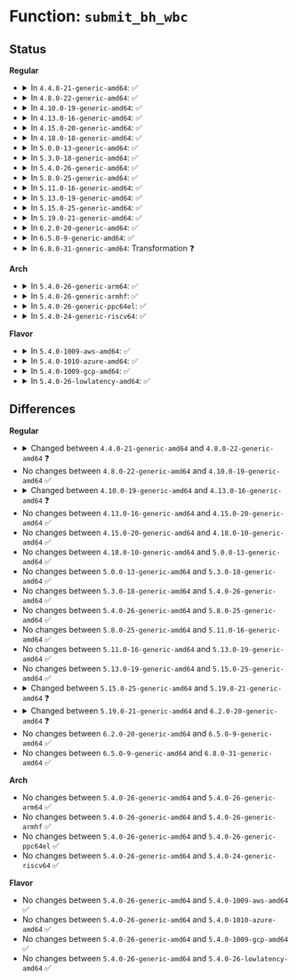 # Function: <code>submit_bh_wbc</code>

## Status
<b>Regular</b>
<ul>
<li>
<details>
<summary>In <code>4.4.0-21-generic-amd64</code>: ✅</summary>

```c
int submit_bh_wbc(int rw, struct buffer_head * bh, long unsigned int bio_flags, struct writeback_control * wbc)
```

```json
{
  "name": "submit_bh_wbc",
  "collision_type": "Unique Static",
  "inline_type": "No",
  "funcs": [
    {
      "addr": 18446744071581223392,
      "name": "submit_bh_wbc",
      "external": false,
      "loc": "fs/buffer.c:2999",
      "file": "fs/buffer.c",
      "inline": "seen, unknown",
      "caller_inline": [],
      "caller_func": [
        "fs/buffer.c:_submit_bh",
        "fs/buffer.c:__bread_gfp",
        "fs/buffer.c:block_read_full_page",
        "fs/buffer.c:ll_rw_block",
        "fs/buffer.c:ll_rw_block",
        "fs/buffer.c:nobh_write_begin"
      ]
    }
  ],
  "symbols": [
    {
      "addr": 18446744071581223392,
      "name": "submit_bh_wbc",
      "section": ".text",
      "bind": "STB_LOCAL",
      "size": 348
    }
  ]
}
```
</details>
</li>
<li>
<details>
<summary>In <code>4.8.0-22-generic-amd64</code>: ✅</summary>

```c
int submit_bh_wbc(int op, int op_flags, struct buffer_head * bh, long unsigned int bio_flags, struct writeback_control * wbc)
```

```json
{
  "name": "submit_bh_wbc",
  "collision_type": "Unique Static",
  "inline_type": "No",
  "funcs": [
    {
      "addr": 18446744071581388576,
      "name": "submit_bh_wbc",
      "external": false,
      "loc": "fs/buffer.c:3055",
      "file": "fs/buffer.c",
      "inline": "seen, unknown",
      "caller_inline": [],
      "caller_func": [
        "fs/buffer.c:ll_rw_block",
        "fs/buffer.c:ll_rw_block",
        "fs/buffer.c:_submit_bh",
        "fs/buffer.c:nobh_write_begin",
        "fs/buffer.c:block_read_full_page",
        "fs/buffer.c:__block_write_full_page",
        "fs/buffer.c:__block_write_full_page",
        "fs/buffer.c:__bread_gfp"
      ]
    }
  ],
  "symbols": [
    {
      "addr": 18446744071581388576,
      "name": "submit_bh_wbc",
      "section": ".text",
      "bind": "STB_LOCAL",
      "size": 421
    }
  ]
}
```
</details>
</li>
<li>
<details>
<summary>In <code>4.10.0-19-generic-amd64</code>: ✅</summary>

```c
int submit_bh_wbc(int op, int op_flags, struct buffer_head * bh, long unsigned int bio_flags, struct writeback_control * wbc)
```

```json
{
  "name": "submit_bh_wbc",
  "collision_type": "Unique Static",
  "inline_type": "No",
  "funcs": [
    {
      "addr": 18446744071581467056,
      "name": "submit_bh_wbc",
      "external": false,
      "loc": "fs/buffer.c:3096",
      "file": "fs/buffer.c",
      "inline": "seen, unknown",
      "caller_inline": [],
      "caller_func": [
        "fs/buffer.c:ll_rw_block",
        "fs/buffer.c:ll_rw_block",
        "fs/buffer.c:_submit_bh",
        "fs/buffer.c:nobh_write_begin",
        "fs/buffer.c:block_read_full_page",
        "fs/buffer.c:__block_write_full_page",
        "fs/buffer.c:__block_write_full_page",
        "fs/buffer.c:__bread_gfp"
      ]
    }
  ],
  "symbols": [
    {
      "addr": 18446744071581467056,
      "name": "submit_bh_wbc",
      "section": ".text",
      "bind": "STB_LOCAL",
      "size": 377
    }
  ]
}
```
</details>
</li>
<li>
<details>
<summary>In <code>4.13.0-16-generic-amd64</code>: ✅</summary>

```c
int submit_bh_wbc(int op, int op_flags, struct buffer_head * bh, enum rw_hint write_hint, struct writeback_control * wbc)
```

```json
{
  "name": "submit_bh_wbc",
  "collision_type": "Unique Static",
  "inline_type": "No",
  "funcs": [
    {
      "addr": 18446744071581522576,
      "name": "submit_bh_wbc",
      "external": false,
      "loc": "fs/buffer.c:3090",
      "file": "fs/buffer.c",
      "inline": "seen, unknown",
      "caller_inline": [],
      "caller_func": [
        "fs/buffer.c:ll_rw_block",
        "fs/buffer.c:ll_rw_block",
        "fs/buffer.c:nobh_write_begin",
        "fs/buffer.c:block_read_full_page",
        "fs/buffer.c:__block_write_full_page",
        "fs/buffer.c:__block_write_full_page",
        "fs/buffer.c:__bread_gfp"
      ]
    }
  ],
  "symbols": [
    {
      "addr": 18446744071581522576,
      "name": "submit_bh_wbc",
      "section": ".text",
      "bind": "STB_LOCAL",
      "size": 377
    }
  ]
}
```
</details>
</li>
<li>
<details>
<summary>In <code>4.15.0-20-generic-amd64</code>: ✅</summary>

```c
int submit_bh_wbc(int op, int op_flags, struct buffer_head * bh, enum rw_hint write_hint, struct writeback_control * wbc)
```

```json
{
  "name": "submit_bh_wbc",
  "collision_type": "Unique Static",
  "inline_type": "No",
  "funcs": [
    {
      "addr": 18446744071581664848,
      "name": "submit_bh_wbc",
      "external": false,
      "loc": "fs/buffer.c:3058",
      "file": "fs/buffer.c",
      "inline": "seen, unknown",
      "caller_inline": [],
      "caller_func": [
        "fs/buffer.c:ll_rw_block",
        "fs/buffer.c:ll_rw_block",
        "fs/buffer.c:nobh_write_begin",
        "fs/buffer.c:block_read_full_page",
        "fs/buffer.c:__block_write_full_page",
        "fs/buffer.c:__block_write_full_page",
        "fs/buffer.c:__bread_gfp"
      ]
    }
  ],
  "symbols": [
    {
      "addr": 18446744071581664848,
      "name": "submit_bh_wbc",
      "section": ".text",
      "bind": "STB_LOCAL",
      "size": 423
    }
  ]
}
```
</details>
</li>
<li>
<details>
<summary>In <code>4.18.0-10-generic-amd64</code>: ✅</summary>

```c
int submit_bh_wbc(int op, int op_flags, struct buffer_head * bh, enum rw_hint write_hint, struct writeback_control * wbc)
```

```json
{
  "name": "submit_bh_wbc",
  "collision_type": "Unique Static",
  "inline_type": "No",
  "funcs": [
    {
      "addr": 18446744071581828160,
      "name": "submit_bh_wbc",
      "external": false,
      "loc": "fs/buffer.c:3029",
      "file": "fs/buffer.c",
      "inline": "seen, unknown",
      "caller_inline": [],
      "caller_func": [
        "fs/buffer.c:ll_rw_block",
        "fs/buffer.c:ll_rw_block",
        "fs/buffer.c:nobh_write_begin",
        "fs/buffer.c:block_read_full_page",
        "fs/buffer.c:__block_write_full_page",
        "fs/buffer.c:__block_write_full_page",
        "fs/buffer.c:__bread_gfp"
      ]
    }
  ],
  "symbols": [
    {
      "addr": 18446744071581828160,
      "name": "submit_bh_wbc",
      "section": ".text",
      "bind": "STB_LOCAL",
      "size": 424
    }
  ]
}
```
</details>
</li>
<li>
<details>
<summary>In <code>5.0.0-13-generic-amd64</code>: ✅</summary>

```c
int submit_bh_wbc(int op, int op_flags, struct buffer_head * bh, enum rw_hint write_hint, struct writeback_control * wbc)
```

```json
{
  "name": "submit_bh_wbc",
  "collision_type": "Unique Static",
  "inline_type": "No",
  "funcs": [
    {
      "addr": 18446744071581915408,
      "name": "submit_bh_wbc",
      "external": false,
      "loc": "fs/buffer.c:3041",
      "file": "fs/buffer.c",
      "inline": "seen, unknown",
      "caller_inline": [],
      "caller_func": [
        "fs/buffer.c:ll_rw_block",
        "fs/buffer.c:ll_rw_block",
        "fs/buffer.c:nobh_write_begin",
        "fs/buffer.c:block_read_full_page",
        "fs/buffer.c:__block_write_full_page",
        "fs/buffer.c:__block_write_full_page",
        "fs/buffer.c:__bread_gfp"
      ]
    }
  ],
  "symbols": [
    {
      "addr": 18446744071581915408,
      "name": "submit_bh_wbc",
      "section": ".text",
      "bind": "STB_LOCAL",
      "size": 428
    }
  ]
}
```
</details>
</li>
<li>
<details>
<summary>In <code>5.3.0-18-generic-amd64</code>: ✅</summary>

```c
int submit_bh_wbc(int op, int op_flags, struct buffer_head * bh, enum rw_hint write_hint, struct writeback_control * wbc)
```

```json
{
  "name": "submit_bh_wbc",
  "collision_type": "Unique Static",
  "inline_type": "No",
  "funcs": [
    {
      "addr": 18446744071582052576,
      "name": "submit_bh_wbc",
      "external": false,
      "loc": "fs/buffer.c:3048",
      "file": "fs/buffer.c",
      "inline": "seen, unknown",
      "caller_inline": [],
      "caller_func": [
        "fs/buffer.c:ll_rw_block",
        "fs/buffer.c:ll_rw_block",
        "fs/buffer.c:nobh_write_begin",
        "fs/buffer.c:block_read_full_page",
        "fs/buffer.c:__block_write_full_page",
        "fs/buffer.c:__block_write_full_page",
        "fs/buffer.c:__bread_gfp"
      ]
    }
  ],
  "symbols": [
    {
      "addr": 18446744071582052576,
      "name": "submit_bh_wbc",
      "section": ".text",
      "bind": "STB_LOCAL",
      "size": 428
    }
  ]
}
```
</details>
</li>
<li>
<details>
<summary>In <code>5.4.0-26-generic-amd64</code>: ✅</summary>

```c
int submit_bh_wbc(int op, int op_flags, struct buffer_head * bh, enum rw_hint write_hint, struct writeback_control * wbc)
```

```json
{
  "name": "submit_bh_wbc",
  "collision_type": "Unique Static",
  "inline_type": "No",
  "funcs": [
    {
      "addr": 18446744071582130240,
      "name": "submit_bh_wbc",
      "external": false,
      "loc": "fs/buffer.c:3025",
      "file": "fs/buffer.c",
      "inline": "seen, unknown",
      "caller_inline": [],
      "caller_func": [
        "fs/buffer.c:ll_rw_block",
        "fs/buffer.c:ll_rw_block",
        "fs/buffer.c:nobh_write_begin",
        "fs/buffer.c:block_read_full_page",
        "fs/buffer.c:__block_write_full_page",
        "fs/buffer.c:__block_write_full_page",
        "fs/buffer.c:__bread_gfp"
      ]
    }
  ],
  "symbols": [
    {
      "addr": 18446744071582130240,
      "name": "submit_bh_wbc",
      "section": ".text",
      "bind": "STB_LOCAL",
      "size": 425
    }
  ]
}
```
</details>
</li>
<li>
<details>
<summary>In <code>5.8.0-25-generic-amd64</code>: ✅</summary>

```c
int submit_bh_wbc(int op, int op_flags, struct buffer_head * bh, enum rw_hint write_hint, struct writeback_control * wbc)
```

```json
{
  "name": "submit_bh_wbc",
  "collision_type": "Unique Static",
  "inline_type": "No",
  "funcs": [
    {
      "addr": 18446744071582357104,
      "name": "submit_bh_wbc",
      "external": false,
      "loc": "fs/buffer.c:3026",
      "file": "fs/buffer.c",
      "inline": "seen, unknown",
      "caller_inline": [],
      "caller_func": [
        "fs/buffer.c:__sync_dirty_buffer",
        "fs/buffer.c:ll_rw_block",
        "fs/buffer.c:ll_rw_block",
        "fs/buffer.c:nobh_write_begin",
        "fs/buffer.c:block_read_full_page",
        "fs/buffer.c:__block_write_full_page",
        "fs/buffer.c:__block_write_full_page",
        "fs/buffer.c:__bread_gfp"
      ]
    }
  ],
  "symbols": [
    {
      "addr": 18446744071582357104,
      "name": "submit_bh_wbc",
      "section": ".text",
      "bind": "STB_LOCAL",
      "size": 428
    }
  ]
}
```
</details>
</li>
<li>
<details>
<summary>In <code>5.11.0-16-generic-amd64</code>: ✅</summary>

```c
int submit_bh_wbc(int op, int op_flags, struct buffer_head * bh, enum rw_hint write_hint, struct writeback_control * wbc)
```

```json
{
  "name": "submit_bh_wbc",
  "collision_type": "Unique Static",
  "inline_type": "No",
  "funcs": [
    {
      "addr": 18446744071582413808,
      "name": "submit_bh_wbc",
      "external": false,
      "loc": "fs/buffer.c:3009",
      "file": "fs/buffer.c",
      "inline": "seen, unknown",
      "caller_inline": [],
      "caller_func": [
        "fs/buffer.c:__sync_dirty_buffer",
        "fs/buffer.c:ll_rw_block",
        "fs/buffer.c:ll_rw_block",
        "fs/buffer.c:nobh_write_begin",
        "fs/buffer.c:block_read_full_page",
        "fs/buffer.c:__block_write_full_page",
        "fs/buffer.c:__block_write_full_page",
        "fs/buffer.c:__bread_gfp"
      ]
    }
  ],
  "symbols": [
    {
      "addr": 18446744071582413808,
      "name": "submit_bh_wbc",
      "section": ".text",
      "bind": "STB_LOCAL",
      "size": 447
    }
  ]
}
```
</details>
</li>
<li>
<details>
<summary>In <code>5.13.0-19-generic-amd64</code>: ✅</summary>

```c
int submit_bh_wbc(int op, int op_flags, struct buffer_head * bh, enum rw_hint write_hint, struct writeback_control * wbc)
```

```json
{
  "name": "submit_bh_wbc",
  "collision_type": "Unique Static",
  "inline_type": "No",
  "funcs": [
    {
      "addr": 18446744071582441008,
      "name": "submit_bh_wbc",
      "external": false,
      "loc": "fs/buffer.c:3030",
      "file": "fs/buffer.c",
      "inline": "seen, unknown",
      "caller_inline": [],
      "caller_func": [
        "fs/buffer.c:__sync_dirty_buffer",
        "fs/buffer.c:ll_rw_block",
        "fs/buffer.c:ll_rw_block",
        "fs/buffer.c:nobh_write_begin",
        "fs/buffer.c:block_read_full_page",
        "fs/buffer.c:__block_write_full_page",
        "fs/buffer.c:__block_write_full_page",
        "fs/buffer.c:__bread_gfp"
      ]
    }
  ],
  "symbols": [
    {
      "addr": 18446744071582441008,
      "name": "submit_bh_wbc",
      "section": ".text",
      "bind": "STB_LOCAL",
      "size": 436
    }
  ]
}
```
</details>
</li>
<li>
<details>
<summary>In <code>5.15.0-25-generic-amd64</code>: ✅</summary>

```c
int submit_bh_wbc(int op, int op_flags, struct buffer_head * bh, enum rw_hint write_hint, struct writeback_control * wbc)
```

```json
{
  "name": "submit_bh_wbc",
  "collision_type": "Unique Static",
  "inline_type": "No",
  "funcs": [
    {
      "addr": 18446744071582763824,
      "name": "submit_bh_wbc",
      "external": false,
      "loc": "fs/buffer.c:3009",
      "file": "fs/buffer.c",
      "inline": "seen, unknown",
      "caller_inline": [],
      "caller_func": [
        "fs/buffer.c:__sync_dirty_buffer",
        "fs/buffer.c:ll_rw_block",
        "fs/buffer.c:ll_rw_block",
        "fs/buffer.c:nobh_write_begin",
        "fs/buffer.c:block_read_full_page",
        "fs/buffer.c:__block_write_full_page",
        "fs/buffer.c:__block_write_full_page",
        "fs/buffer.c:__bread_gfp"
      ]
    }
  ],
  "symbols": [
    {
      "addr": 18446744071582763824,
      "name": "submit_bh_wbc",
      "section": ".text",
      "bind": "STB_LOCAL",
      "size": 436
    }
  ]
}
```
</details>
</li>
<li>
<details>
<summary>In <code>5.19.0-21-generic-amd64</code>: ✅</summary>

```c
int submit_bh_wbc(int op, int op_flags, struct buffer_head * bh, struct writeback_control * wbc)
```

```json
{
  "name": "submit_bh_wbc",
  "collision_type": "Unique Static",
  "inline_type": "No",
  "funcs": [
    {
      "addr": 18446744071583313728,
      "name": "submit_bh_wbc",
      "external": false,
      "loc": "fs/buffer.c:2997",
      "file": "fs/buffer.c",
      "inline": "seen, unknown",
      "caller_inline": [],
      "caller_func": [
        "fs/buffer.c:bh_submit_read",
        "fs/buffer.c:__sync_dirty_buffer",
        "fs/buffer.c:ll_rw_block",
        "fs/buffer.c:ll_rw_block",
        "fs/buffer.c:nobh_write_begin",
        "fs/buffer.c:block_read_full_folio",
        "fs/buffer.c:__block_write_full_page",
        "fs/buffer.c:__block_write_full_page",
        "fs/buffer.c:__bread_gfp"
      ]
    }
  ],
  "symbols": [
    {
      "addr": 18446744071583313728,
      "name": "submit_bh_wbc",
      "section": ".text",
      "bind": "STB_LOCAL",
      "size": 354
    }
  ]
}
```
</details>
</li>
<li>
<details>
<summary>In <code>6.2.0-20-generic-amd64</code>: ✅</summary>

```c
void submit_bh_wbc(blk_opf_t opf, struct buffer_head * bh, struct writeback_control * wbc)
```

```json
{
  "name": "submit_bh_wbc",
  "collision_type": "Unique Static",
  "inline_type": "No",
  "funcs": [
    {
      "addr": 18446744071583900160,
      "name": "submit_bh_wbc",
      "external": false,
      "loc": "fs/buffer.c:2659",
      "file": "fs/buffer.c",
      "inline": "seen, unknown",
      "caller_inline": [],
      "caller_func": [
        "fs/buffer.c:__bh_read_batch",
        "fs/buffer.c:__bh_read",
        "fs/buffer.c:__sync_dirty_buffer",
        "fs/buffer.c:block_read_full_folio",
        "fs/buffer.c:__block_write_full_page",
        "fs/buffer.c:__block_write_full_page",
        "fs/buffer.c:__bread_gfp"
      ]
    }
  ],
  "symbols": [
    {
      "addr": 18446744071583900160,
      "name": "submit_bh_wbc",
      "section": ".text",
      "bind": "STB_LOCAL",
      "size": 351
    }
  ]
}
```
</details>
</li>
<li>
<details>
<summary>In <code>6.5.0-9-generic-amd64</code>: ✅</summary>

```c
void submit_bh_wbc(blk_opf_t opf, struct buffer_head * bh, struct writeback_control * wbc)
```

```json
{
  "name": "submit_bh_wbc",
  "collision_type": "Unique Static",
  "inline_type": "No",
  "funcs": [
    {
      "addr": 18446744071584123600,
      "name": "submit_bh_wbc",
      "external": false,
      "loc": "fs/buffer.c:2798",
      "file": "fs/buffer.c",
      "inline": "seen, unknown",
      "caller_inline": [],
      "caller_func": [
        "fs/buffer.c:__bh_read_batch",
        "fs/buffer.c:__bh_read",
        "fs/buffer.c:__sync_dirty_buffer",
        "fs/buffer.c:block_read_full_folio",
        "fs/buffer.c:__block_write_full_folio",
        "fs/buffer.c:__block_write_full_folio",
        "fs/buffer.c:__bread_gfp"
      ]
    }
  ],
  "symbols": [
    {
      "addr": 18446744071584123600,
      "name": "submit_bh_wbc",
      "section": ".text",
      "bind": "STB_LOCAL",
      "size": 336
    }
  ]
}
```
</details>
</li>
<li>
<details>
<summary>In <code>6.8.0-31-generic-amd64</code>: Transformation ❓</summary>

```c
void submit_bh_wbc(blk_opf_t opf, struct buffer_head * bh, struct writeback_control * wbc)
```

```json
{
  "name": "submit_bh_wbc",
  "collision_type": "Unique Static",
  "inline_type": "No",
  "funcs": [
    {
      "addr": 0,
      "name": "submit_bh_wbc",
      "external": false,
      "loc": "fs/buffer.c:2758",
      "file": "fs/buffer.c",
      "inline": "seen, unknown",
      "caller_inline": [],
      "caller_func": [
        "fs/buffer.c:__bh_read_batch",
        "fs/buffer.c:__bh_read",
        "fs/buffer.c:__sync_dirty_buffer",
        "fs/buffer.c:block_read_full_folio",
        "fs/buffer.c:__block_write_full_folio",
        "fs/buffer.c:__block_write_full_folio",
        "fs/buffer.c:__bread_gfp"
      ]
    }
  ],
  "symbols": [
    {
      "addr": 18446744071584340272,
      "name": "submit_bh_wbc",
      "section": ".text",
      "bind": "STB_LOCAL",
      "size": 390
    },
    {
      "addr": 18446744071597479367,
      "name": "submit_bh_wbc.cold",
      "section": ".text",
      "bind": "STB_LOCAL",
      "size": 28
    }
  ]
}
```
</details>
</li>
</ul>
<b>Arch</b>
<ul>
<li>
<details>
<summary>In <code>5.4.0-26-generic-arm64</code>: ✅</summary>

```c
int submit_bh_wbc(int op, int op_flags, struct buffer_head * bh, enum rw_hint write_hint, struct writeback_control * wbc)
```

```json
{
  "name": "submit_bh_wbc",
  "collision_type": "Unique Static",
  "inline_type": "No",
  "funcs": [
    {
      "addr": 18446603336493673840,
      "name": "submit_bh_wbc",
      "external": false,
      "loc": "fs/buffer.c:3025",
      "file": "fs/buffer.c",
      "inline": "seen, unknown",
      "caller_inline": [],
      "caller_func": [
        "fs/buffer.c:ll_rw_block",
        "fs/buffer.c:ll_rw_block",
        "fs/buffer.c:nobh_write_begin",
        "fs/buffer.c:block_read_full_page",
        "fs/buffer.c:__block_write_full_page",
        "fs/buffer.c:__block_write_full_page",
        "fs/buffer.c:__bread_gfp"
      ]
    }
  ],
  "symbols": [
    {
      "addr": 18446603336493673840,
      "name": "submit_bh_wbc",
      "section": ".text",
      "bind": "STB_LOCAL",
      "size": 520
    }
  ]
}
```
</details>
</li>
<li>
<details>
<summary>In <code>5.4.0-26-generic-armhf</code>: ✅</summary>

```c
int submit_bh_wbc(int op, int op_flags, struct buffer_head * bh, enum rw_hint write_hint, struct writeback_control * wbc)
```

```json
{
  "name": "submit_bh_wbc",
  "collision_type": "Unique Static",
  "inline_type": "No",
  "funcs": [
    {
      "addr": 3227205944,
      "name": "submit_bh_wbc",
      "external": false,
      "loc": "fs/buffer.c:3025",
      "file": "fs/buffer.c",
      "inline": "seen, unknown",
      "caller_inline": [],
      "caller_func": [
        "fs/buffer.c:ll_rw_block",
        "fs/buffer.c:nobh_write_begin",
        "fs/buffer.c:block_read_full_page",
        "fs/buffer.c:__block_write_full_page",
        "fs/buffer.c:__block_write_full_page",
        "fs/buffer.c:__bread_gfp"
      ]
    }
  ],
  "symbols": [
    {
      "addr": 3227205944,
      "name": "submit_bh_wbc",
      "section": ".text",
      "bind": "STB_LOCAL",
      "size": 456
    }
  ]
}
```
</details>
</li>
<li>
<details>
<summary>In <code>5.4.0-26-generic-ppc64el</code>: ✅</summary>

```c
int submit_bh_wbc(int op, int op_flags, struct buffer_head * bh, enum rw_hint write_hint, struct writeback_control * wbc)
```

```json
{
  "name": "submit_bh_wbc",
  "collision_type": "Unique Static",
  "inline_type": "No",
  "funcs": [
    {
      "addr": 13835058055287275440,
      "name": "submit_bh_wbc",
      "external": false,
      "loc": "fs/buffer.c:3025",
      "file": "fs/buffer.c",
      "inline": "seen, unknown",
      "caller_inline": [],
      "caller_func": [
        "fs/buffer.c:__sync_dirty_buffer",
        "fs/buffer.c:ll_rw_block",
        "fs/buffer.c:ll_rw_block",
        "fs/buffer.c:nobh_write_begin",
        "fs/buffer.c:block_read_full_page",
        "fs/buffer.c:__block_write_full_page",
        "fs/buffer.c:__block_write_full_page",
        "fs/buffer.c:__bread_gfp"
      ]
    }
  ],
  "symbols": [
    {
      "addr": 13835058055287275440,
      "name": "submit_bh_wbc",
      "section": ".text",
      "bind": "STB_LOCAL",
      "size": 584
    }
  ]
}
```
</details>
</li>
<li>
<details>
<summary>In <code>5.4.0-24-generic-riscv64</code>: ✅</summary>

```c
int submit_bh_wbc(int op, int op_flags, struct buffer_head * bh, enum rw_hint write_hint, struct writeback_control * wbc)
```

```json
{
  "name": "submit_bh_wbc",
  "collision_type": "Unique Static",
  "inline_type": "No",
  "funcs": [
    {
      "addr": 18446743936273299376,
      "name": "submit_bh_wbc",
      "external": false,
      "loc": "fs/buffer.c:3025",
      "file": "fs/buffer.c",
      "inline": "seen, unknown",
      "caller_inline": [],
      "caller_func": [
        "fs/buffer.c:ll_rw_block",
        "fs/buffer.c:ll_rw_block",
        "fs/buffer.c:nobh_write_begin",
        "fs/buffer.c:block_read_full_page",
        "fs/buffer.c:__block_write_full_page",
        "fs/buffer.c:__block_write_full_page",
        "fs/buffer.c:__bread_gfp"
      ]
    }
  ],
  "symbols": [
    {
      "addr": 18446743936273299376,
      "name": "submit_bh_wbc",
      "section": ".text",
      "bind": "STB_LOCAL",
      "size": 384
    }
  ]
}
```
</details>
</li>
</ul>
<b>Flavor</b>
<ul>
<li>
<details>
<summary>In <code>5.4.0-1009-aws-amd64</code>: ✅</summary>

```c
int submit_bh_wbc(int op, int op_flags, struct buffer_head * bh, enum rw_hint write_hint, struct writeback_control * wbc)
```

```json
{
  "name": "submit_bh_wbc",
  "collision_type": "Unique Static",
  "inline_type": "No",
  "funcs": [
    {
      "addr": 18446744071582098976,
      "name": "submit_bh_wbc",
      "external": false,
      "loc": "fs/buffer.c:3025",
      "file": "fs/buffer.c",
      "inline": "seen, unknown",
      "caller_inline": [],
      "caller_func": [
        "fs/buffer.c:ll_rw_block",
        "fs/buffer.c:ll_rw_block",
        "fs/buffer.c:nobh_write_begin",
        "fs/buffer.c:block_read_full_page",
        "fs/buffer.c:__block_write_full_page",
        "fs/buffer.c:__block_write_full_page",
        "fs/buffer.c:__bread_gfp"
      ]
    }
  ],
  "symbols": [
    {
      "addr": 18446744071582098976,
      "name": "submit_bh_wbc",
      "section": ".text",
      "bind": "STB_LOCAL",
      "size": 425
    }
  ]
}
```
</details>
</li>
<li>
<details>
<summary>In <code>5.4.0-1010-azure-amd64</code>: ✅</summary>

```c
int submit_bh_wbc(int op, int op_flags, struct buffer_head * bh, enum rw_hint write_hint, struct writeback_control * wbc)
```

```json
{
  "name": "submit_bh_wbc",
  "collision_type": "Unique Static",
  "inline_type": "No",
  "funcs": [
    {
      "addr": 18446744071582036416,
      "name": "submit_bh_wbc",
      "external": false,
      "loc": "fs/buffer.c:3025",
      "file": "fs/buffer.c",
      "inline": "seen, unknown",
      "caller_inline": [],
      "caller_func": [
        "fs/buffer.c:ll_rw_block",
        "fs/buffer.c:ll_rw_block",
        "fs/buffer.c:nobh_write_begin",
        "fs/buffer.c:block_read_full_page",
        "fs/buffer.c:__block_write_full_page",
        "fs/buffer.c:__block_write_full_page",
        "fs/buffer.c:__bread_gfp"
      ]
    }
  ],
  "symbols": [
    {
      "addr": 18446744071582036416,
      "name": "submit_bh_wbc",
      "section": ".text",
      "bind": "STB_LOCAL",
      "size": 425
    }
  ]
}
```
</details>
</li>
<li>
<details>
<summary>In <code>5.4.0-1009-gcp-amd64</code>: ✅</summary>

```c
int submit_bh_wbc(int op, int op_flags, struct buffer_head * bh, enum rw_hint write_hint, struct writeback_control * wbc)
```

```json
{
  "name": "submit_bh_wbc",
  "collision_type": "Unique Static",
  "inline_type": "No",
  "funcs": [
    {
      "addr": 18446744071582089456,
      "name": "submit_bh_wbc",
      "external": false,
      "loc": "fs/buffer.c:3025",
      "file": "fs/buffer.c",
      "inline": "seen, unknown",
      "caller_inline": [],
      "caller_func": [
        "fs/buffer.c:ll_rw_block",
        "fs/buffer.c:ll_rw_block",
        "fs/buffer.c:nobh_write_begin",
        "fs/buffer.c:block_read_full_page",
        "fs/buffer.c:__block_write_full_page",
        "fs/buffer.c:__block_write_full_page",
        "fs/buffer.c:__bread_gfp"
      ]
    }
  ],
  "symbols": [
    {
      "addr": 18446744071582089456,
      "name": "submit_bh_wbc",
      "section": ".text",
      "bind": "STB_LOCAL",
      "size": 425
    }
  ]
}
```
</details>
</li>
<li>
<details>
<summary>In <code>5.4.0-26-lowlatency-amd64</code>: ✅</summary>

```c
int submit_bh_wbc(int op, int op_flags, struct buffer_head * bh, enum rw_hint write_hint, struct writeback_control * wbc)
```

```json
{
  "name": "submit_bh_wbc",
  "collision_type": "Unique Static",
  "inline_type": "No",
  "funcs": [
    {
      "addr": 18446744071582162192,
      "name": "submit_bh_wbc",
      "external": false,
      "loc": "fs/buffer.c:3025",
      "file": "fs/buffer.c",
      "inline": "seen, unknown",
      "caller_inline": [],
      "caller_func": [
        "fs/buffer.c:ll_rw_block",
        "fs/buffer.c:ll_rw_block",
        "fs/buffer.c:nobh_write_begin",
        "fs/buffer.c:block_read_full_page",
        "fs/buffer.c:__block_write_full_page",
        "fs/buffer.c:__block_write_full_page",
        "fs/buffer.c:__bread_gfp"
      ]
    }
  ],
  "symbols": [
    {
      "addr": 18446744071582162192,
      "name": "submit_bh_wbc",
      "section": ".text",
      "bind": "STB_LOCAL",
      "size": 425
    }
  ]
}
```
</details>
</li>
</ul>

## Differences
<b>Regular</b>
<ul>
<li>
<details>
<summary>Changed between <code>4.4.0-21-generic-amd64</code> and <code>4.8.0-22-generic-amd64</code> ❓</summary>
<ul>
<li>
<b>Param added. </b>
<code>int op</code>
</li>
<li>
<b>Param added. </b>
<code>int op_flags</code>
</li>
<li>
<b>Param removed. </b>
<code>int rw</code>
</li>
<li>
<b>Param reordered. </b>
<code>rw, bh, bio_flags, wbc</code> ➡️ <code>op, op_flags, bh, bio_flags, wbc</code>
</li>
</ul>
</details>
</li>
<li>
No changes between <code>4.8.0-22-generic-amd64</code> and <code>4.10.0-19-generic-amd64</code> ✅
</li>
<li>
<details>
<summary>Changed between <code>4.10.0-19-generic-amd64</code> and <code>4.13.0-16-generic-amd64</code> ❓</summary>
<ul>
<li>
<b>Param added. </b>
<code>enum rw_hint write_hint</code>
</li>
<li>
<b>Param removed. </b>
<code>long unsigned int bio_flags</code>
</li>
</ul>
</details>
</li>
<li>
No changes between <code>4.13.0-16-generic-amd64</code> and <code>4.15.0-20-generic-amd64</code> ✅
</li>
<li>
No changes between <code>4.15.0-20-generic-amd64</code> and <code>4.18.0-10-generic-amd64</code> ✅
</li>
<li>
No changes between <code>4.18.0-10-generic-amd64</code> and <code>5.0.0-13-generic-amd64</code> ✅
</li>
<li>
No changes between <code>5.0.0-13-generic-amd64</code> and <code>5.3.0-18-generic-amd64</code> ✅
</li>
<li>
No changes between <code>5.3.0-18-generic-amd64</code> and <code>5.4.0-26-generic-amd64</code> ✅
</li>
<li>
No changes between <code>5.4.0-26-generic-amd64</code> and <code>5.8.0-25-generic-amd64</code> ✅
</li>
<li>
No changes between <code>5.8.0-25-generic-amd64</code> and <code>5.11.0-16-generic-amd64</code> ✅
</li>
<li>
No changes between <code>5.11.0-16-generic-amd64</code> and <code>5.13.0-19-generic-amd64</code> ✅
</li>
<li>
No changes between <code>5.13.0-19-generic-amd64</code> and <code>5.15.0-25-generic-amd64</code> ✅
</li>
<li>
<details>
<summary>Changed between <code>5.15.0-25-generic-amd64</code> and <code>5.19.0-21-generic-amd64</code> ❓</summary>
<ul>
<li>
<b>Param removed. </b>
<code>enum rw_hint write_hint</code>
</li>
<li>
<b>Param reordered. </b>
<code>op, op_flags, bh, write_hint, wbc</code> ➡️ <code>op, op_flags, bh, wbc</code>
</li>
</ul>
</details>
</li>
<li>
<details>
<summary>Changed between <code>5.19.0-21-generic-amd64</code> and <code>6.2.0-20-generic-amd64</code> ❓</summary>
<ul>
<li>
<b>Param added. </b>
<code>blk_opf_t opf</code>
</li>
<li>
<b>Param removed. </b>
<code>int op</code>
</li>
<li>
<b>Param removed. </b>
<code>int op_flags</code>
</li>
<li>
<b>Param reordered. </b>
<code>op, op_flags, bh, wbc</code> ➡️ <code>opf, bh, wbc</code>
</li>
<li>
<b>Return type changed. </b>
<code>int</code> ➡️ <code>void</code>
</li>
</ul>
</details>
</li>
<li>
No changes between <code>6.2.0-20-generic-amd64</code> and <code>6.5.0-9-generic-amd64</code> ✅
</li>
<li>
No changes between <code>6.5.0-9-generic-amd64</code> and <code>6.8.0-31-generic-amd64</code> ✅
</li>
</ul>
<b>Arch</b>
<ul>
<li>
No changes between <code>5.4.0-26-generic-amd64</code> and <code>5.4.0-26-generic-arm64</code> ✅
</li>
<li>
No changes between <code>5.4.0-26-generic-amd64</code> and <code>5.4.0-26-generic-armhf</code> ✅
</li>
<li>
No changes between <code>5.4.0-26-generic-amd64</code> and <code>5.4.0-26-generic-ppc64el</code> ✅
</li>
<li>
No changes between <code>5.4.0-26-generic-amd64</code> and <code>5.4.0-24-generic-riscv64</code> ✅
</li>
</ul>
<b>Flavor</b>
<ul>
<li>
No changes between <code>5.4.0-26-generic-amd64</code> and <code>5.4.0-1009-aws-amd64</code> ✅
</li>
<li>
No changes between <code>5.4.0-26-generic-amd64</code> and <code>5.4.0-1010-azure-amd64</code> ✅
</li>
<li>
No changes between <code>5.4.0-26-generic-amd64</code> and <code>5.4.0-1009-gcp-amd64</code> ✅
</li>
<li>
No changes between <code>5.4.0-26-generic-amd64</code> and <code>5.4.0-26-lowlatency-amd64</code> ✅
</li>
</ul>
